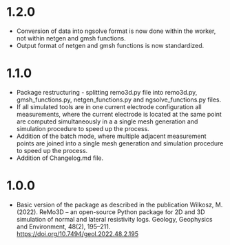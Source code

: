 # 1.2.0
 - Conversion of data into ngsolve format is now done within the worker, not within netgen and gmsh functions.
 - Output format of netgen and gmsh functions is now standardized.
 
# 1.1.0
 - Package restructuring - splitting remo3d.py file into remo3d.py, gmsh_functions.py, netgen_functions.py and ngsolve_functions.py files.
 - If all simulated tools are in one current electrode configuration all measurements, where the current electrode is located at the same point are computed simultaneously in a a single mesh generation and simulation procedure to speed up the process.
 - Addition of the batch mode, where multiple adjacent measurement points are joined into a single mesh generation and simulation procedure to speed up the process.
 - Addition of Changelog.md file.

# 1.0.0
 - Basic version of the package as described in the publication Wilkosz, M. (2022). ReMo3D – an open-source Python package for 2D and 3D simulation of normal and lateral resistivity logs. Geology, Geophysics and Environment, 48(2), 195–211. https://doi.org/10.7494/geol.2022.48.2.195


